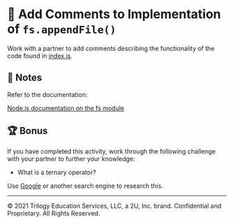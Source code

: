 # 📐 Add Comments to Implementation of `fs.appendFile()`

Work with a partner to add comments describing the functionality of the code found in [index.js](./Unsolved/index.js).

## 📝 Notes

Refer to the documentation:

[Node.js documentation on the fs module](https://nodejs.org/api/fs.html#fs_fs_appendfile_path_data_options_callback)

## 🏆 Bonus

If you have completed this activity, work through the following challenge with your partner to further your knowledge:

- What is a ternary operator?

Use [Google](https://www.google.com) or another search engine to research this.

---

© 2021 Trilogy Education Services, LLC, a 2U, Inc. brand. Confidential and Proprietary. All Rights Reserved.
